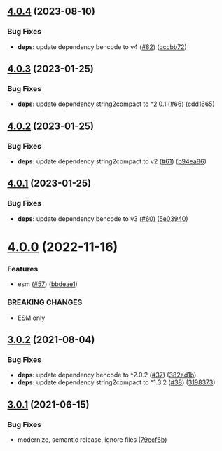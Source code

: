 ## [4.0.4](https://github.com/webtorrent/ut_pex/compare/v4.0.3...v4.0.4) (2023-08-10)


### Bug Fixes

* **deps:** update dependency bencode to v4 ([#82](https://github.com/webtorrent/ut_pex/issues/82)) ([cccbb72](https://github.com/webtorrent/ut_pex/commit/cccbb720b59952acb82356d6b4ec7c9f22c53f5e))

## [4.0.3](https://github.com/webtorrent/ut_pex/compare/v4.0.2...v4.0.3) (2023-01-25)


### Bug Fixes

* **deps:** update dependency string2compact to ^2.0.1 ([#66](https://github.com/webtorrent/ut_pex/issues/66)) ([cdd1665](https://github.com/webtorrent/ut_pex/commit/cdd16652a8b2ebd022bc41ef975eb87e70bdeb8f))

## [4.0.2](https://github.com/webtorrent/ut_pex/compare/v4.0.1...v4.0.2) (2023-01-25)


### Bug Fixes

* **deps:** update dependency string2compact to v2 ([#61](https://github.com/webtorrent/ut_pex/issues/61)) ([b94ea86](https://github.com/webtorrent/ut_pex/commit/b94ea868003789dee065e8095baa209207d35798))

## [4.0.1](https://github.com/webtorrent/ut_pex/compare/v4.0.0...v4.0.1) (2023-01-25)


### Bug Fixes

* **deps:** update dependency bencode to v3 ([#60](https://github.com/webtorrent/ut_pex/issues/60)) ([5e03940](https://github.com/webtorrent/ut_pex/commit/5e03940f1b38189763b9fd25259f47147ba772fa))

# [4.0.0](https://github.com/webtorrent/ut_pex/compare/v3.0.2...v4.0.0) (2022-11-16)


### Features

* esm ([#57](https://github.com/webtorrent/ut_pex/issues/57)) ([bbdeae1](https://github.com/webtorrent/ut_pex/commit/bbdeae13298617bd0a503f189ae23d4c26f80d96))


### BREAKING CHANGES

* ESM only

## [3.0.2](https://github.com/webtorrent/ut_pex/compare/v3.0.1...v3.0.2) (2021-08-04)


### Bug Fixes

* **deps:** update dependency bencode to ^2.0.2 ([#37](https://github.com/webtorrent/ut_pex/issues/37)) ([382ed1b](https://github.com/webtorrent/ut_pex/commit/382ed1befb55d909e06b0e67ab2a056f23fcfd6e))
* **deps:** update dependency string2compact to ^1.3.2 ([#38](https://github.com/webtorrent/ut_pex/issues/38)) ([3198373](https://github.com/webtorrent/ut_pex/commit/319837341fc4b9efd1675daddaed9f6e31b55b69))

## [3.0.1](https://github.com/webtorrent/ut_pex/compare/v3.0.0...v3.0.1) (2021-06-15)


### Bug Fixes

* modernize, semantic release, ignore files ([79ecf6b](https://github.com/webtorrent/ut_pex/commit/79ecf6bf76dad78b893ee3ea80a91efc1fd1cd1f))

